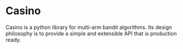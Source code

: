 # Casino

Casino is a python library for multi-arm bandit algorithms.
Its design philosophy is to provide a simple and extensible
API that is production ready.

